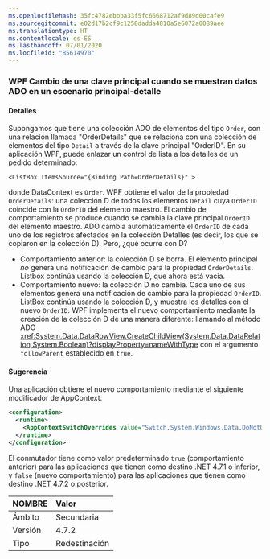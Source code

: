 ```yaml
---
ms.openlocfilehash: 35fc4782ebbba33f5fc6668712af9d89d00cafe9
ms.sourcegitcommit: e02d17b2cf9c1258dadda4810a5e6072a0089aee
ms.translationtype: HT
ms.contentlocale: es-ES
ms.lasthandoff: 07/01/2020
ms.locfileid: "85614970"
---
```

### <a name="wpf-changing-a-primary-key-when-displaying-ado-data-in-a-masterdetail-scenario"></a>WPF Cambio de una clave principal cuando se muestran datos ADO en un escenario principal-detalle

#### <a name="details"></a>Detalles

Supongamos que tiene una colección ADO de elementos del tipo `Order`, con una relación llamada &quot;OrderDetails&quot; que se relaciona con una colección de elementos del tipo `Detail` a través de la clave principal &quot;OrderID&quot;. En su aplicación WPF, puede enlazar un control de lista a los detalles de un pedido determinado:

```xaml
<ListBox ItemsSource="{Binding Path=OrderDetails}" >
```

donde DataContext es `Order`. WPF obtiene el valor de la propiedad `OrderDetails`: una colección D de todos los elementos `Detail` cuya `OrderID` coincide con la `OrderID` del elemento maestro. El cambio de comportamiento se produce cuando se cambia la clave principal `OrderID` del elemento maestro. ADO cambia automáticamente el `OrderID` de cada uno de los registros afectados en la colección Detalles (es decir, los que se copiaron en la colección D).  Pero, ¿qué ocurre con D?

- Comportamiento anterior: la colección D se borra. El elemento principal *no* genera una notificación de cambio para la propiedad `OrderDetails`. Listbox continúa usando la colección D, que ahora está vacía.
- Comportamiento nuevo:  la colección D no cambia. Cada uno de sus elementos genera una notificación de cambio para la propiedad `OrderID`. ListBox continúa usando la colección D, y muestra los detalles con el nuevo `OrderID`. WPF implementa el nuevo comportamiento mediante la creación de la colección D de una manera diferente: llamando al método ADO <xref:System.Data.DataRowView.CreateChildView(System.Data.DataRelation,System.Boolean)?displayProperty=nameWithType> con el argumento `followParent` establecido en `true`.

#### <a name="suggestion"></a>Sugerencia

Una aplicación obtiene el nuevo comportamiento mediante el siguiente modificador de AppContext.

```xml
<configuration>
  <runtime>
    <AppContextSwitchOverrides value="Switch.System.Windows.Data.DoNotUseFollowParentWhenBindingToADODataRelation=false"/>
  </runtime>
</configuration>
```

El conmutador tiene como valor predeterminado `true` (comportamiento anterior) para las aplicaciones que tienen como destino .NET 4.7.1 o inferior, y `false` (nuevo comportamiento) para las aplicaciones que tienen como destino .NET 4.7.2 o posterior.

| NOMBRE    | Valor       |
|:--------|:------------|
| Ámbito   | Secundaria       |
| Versión | 4.7.2       |
| Tipo    | Redestinación |
